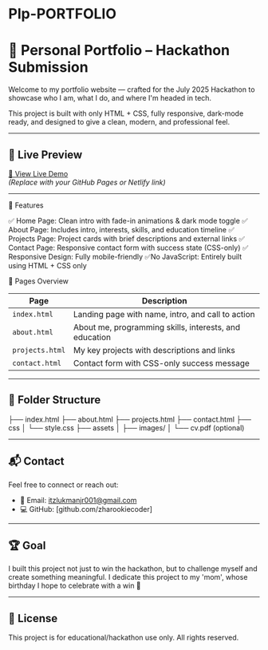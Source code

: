 # Plp-PORTFOLIO
# 💼 Personal Portfolio – Hackathon Submission

Welcome to my portfolio website — crafted for the July 2025 Hackathon to showcase who I am, what I do, and where I'm headed in tech.

This project is built with only HTML + CSS, fully responsive, dark-mode ready, and designed to give a clean, modern, and professional feel.

---

## 🚀 Live Preview

[🔗 View Live Demo](#)  
*(Replace with your GitHub Pages or Netlify link)*

---

 📌 Features

 ✅ Home Page: Clean intro with fade-in animations & dark mode toggle
 ✅ About Page: Includes intro, interests, skills, and education timeline
 ✅ Projects Page: Project cards with brief descriptions and external links
✅ Contact Page: Responsive contact form with success state (CSS-only)
✅ Responsive Design: Fully mobile-friendly
 ✅No JavaScript: Entirely built using HTML + CSS only


📄 Pages Overview

| Page | Description |
|------|-------------|
| `index.html` | Landing page with name, intro, and call to action |
| `about.html` | About me, programming skills, interests, and education |
| `projects.html` | My key projects with descriptions and links |
| `contact.html` | Contact form with CSS-only success message |

---

## 📂 Folder Structure
├── index.html
├── about.html
├── projects.html
├── contact.html
├── css
│ └── style.css
├── assets
│ ├── images/
│ └── cv.pdf (optional)



---

## 📬 Contact

Feel free to connect or reach out:

- 📧 Email: itzlukmanjr001@gmail.com
- 💻 GitHub: [github.com/zharookiecoder]

---

## 🏆 Goal

I built this project not just to win the hackathon, but to challenge myself and create something meaningful. I dedicate this project to my 'mom', whose birthday I hope to celebrate with a win 💙

---

## 📘 License

This project is for educational/hackathon use only. All rights reserved.
